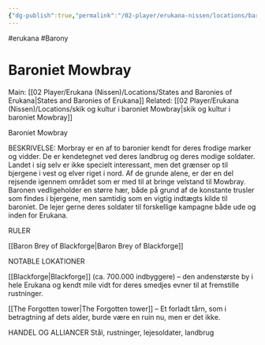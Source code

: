 ```yaml
---
{"dg-publish":true,"permalink":"/02-player/erukana-nissen/locations/baroniet-mowbray/"}
---
```


#erukana #Barony 

# Baroniet Mowbray
Main: [[02 Player/Erukana (Nissen)/Locations/States and Baronies of Erukana\|States and Baronies of Erukana]]
Related: [[02 Player/Erukana (Nissen)/Locations/skik og kultur i baroniet Mowbray\|skik og kultur i baroniet Mowbray]]

Baroniet Mowbray

BESKRIVELSE:
Morbray er en af to baronier kendt for deres frodige marker og vidder. De er kendetegnet ved deres landbrug og deres modige soldater. Landet i sig selv er ikke specielt interessant, men det grænser op til bjergene i vest og elver riget i nord. Af de grunde alene, er der en del rejsende igennem området som er med til at bringe velstand til Mowbray.
Baronen vedligeholder en større hær, både på grund af de konstante trusler som findes i bjergene, men samtidig som en vigtig indtægts kilde til baroniet. De lejer gerne deres soldater til forskellige kampagne både ude og inden for Erukana.

RULER

[[Baron Brey of Blackforge\|Baron Brey of Blackforge]]

NOTABLE LOKATIONER

[[Blackforge\|Blackforge]] (ca. 700.000 indbyggere) – den andenstørste by i hele Erukana og kendt mile vidt for deres smedjes evner til at fremstille rustninger.

[[The Forgotten tower\|The Forgotten tower]] – Et forladt tårn, som i betragtning af dets alder, burde være en ruin nu, men er det ikke.

HANDEL OG ALLIANCER
Stål, rustninger, lejesoldater, landbrug 